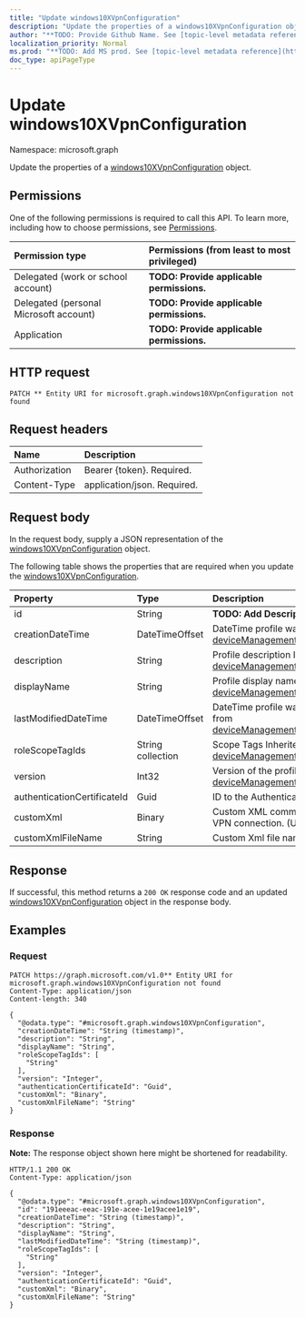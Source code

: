 ```yaml
---
title: "Update windows10XVpnConfiguration"
description: "Update the properties of a windows10XVpnConfiguration object."
author: "**TODO: Provide Github Name. See [topic-level metadata reference](https://msgo.azurewebsites.net/add/document/guidelines/metadata.html#topic-level-metadata)**"
localization_priority: Normal
ms.prod: "**TODO: Add MS prod. See [topic-level metadata reference](https://msgo.azurewebsites.net/add/document/guidelines/metadata.html#topic-level-metadata)**"
doc_type: apiPageType
---
```


# Update windows10XVpnConfiguration
Namespace: microsoft.graph



Update the properties of a [windows10XVpnConfiguration](../resources/windows10xvpnconfiguration.md) object.

## Permissions
One of the following permissions is required to call this API. To learn more, including how to choose permissions, see [Permissions](/graph/permissions-reference).

|Permission type|Permissions (from least to most privileged)|
|:---|:---|
|Delegated (work or school account)|**TODO: Provide applicable permissions.**|
|Delegated (personal Microsoft account)|**TODO: Provide applicable permissions.**|
|Application|**TODO: Provide applicable permissions.**|

## HTTP request

<!-- {
  "blockType": "ignored"
}
-->
``` http
PATCH ** Entity URI for microsoft.graph.windows10XVpnConfiguration not found
```

## Request headers
|Name|Description|
|:---|:---|
|Authorization|Bearer {token}. Required.|
|Content-Type|application/json. Required.|

## Request body
In the request body, supply a JSON representation of the [windows10XVpnConfiguration](../resources/windows10xvpnconfiguration.md) object.

The following table shows the properties that are required when you update the [windows10XVpnConfiguration](../resources/windows10xvpnconfiguration.md).

|Property|Type|Description|
|:---|:---|:---|
|id|String|**TODO: Add Description** Inherited from [entity](../resources/entity.md)|
|creationDateTime|DateTimeOffset|DateTime profile was created Inherited from [deviceManagementResourceAccessProfileBase](../resources/devicemanagementresourceaccessprofilebase.md)|
|description|String|Profile description Inherited from [deviceManagementResourceAccessProfileBase](../resources/devicemanagementresourceaccessprofilebase.md)|
|displayName|String|Profile display name Inherited from [deviceManagementResourceAccessProfileBase](../resources/devicemanagementresourceaccessprofilebase.md)|
|lastModifiedDateTime|DateTimeOffset|DateTime profile was last modified Inherited from [deviceManagementResourceAccessProfileBase](../resources/devicemanagementresourceaccessprofilebase.md)|
|roleScopeTagIds|String collection|Scope Tags Inherited from [deviceManagementResourceAccessProfileBase](../resources/devicemanagementresourceaccessprofilebase.md)|
|version|Int32|Version of the profile Inherited from [deviceManagementResourceAccessProfileBase](../resources/devicemanagementresourceaccessprofilebase.md)|
|authenticationCertificateId|Guid|ID to the Authentication Certificate|
|customXml|Binary|Custom XML commands that configures the VPN connection. (UTF8 byte encoding)|
|customXmlFileName|String|Custom Xml file name.|



## Response

If successful, this method returns a `200 OK` response code and an updated [windows10XVpnConfiguration](../resources/windows10xvpnconfiguration.md) object in the response body.

## Examples

### Request
<!-- {
  "blockType": "request",
  "name": "update_windows10xvpnconfiguration"
}
-->
``` http
PATCH https://graph.microsoft.com/v1.0** Entity URI for microsoft.graph.windows10XVpnConfiguration not found
Content-Type: application/json
Content-length: 340

{
  "@odata.type": "#microsoft.graph.windows10XVpnConfiguration",
  "creationDateTime": "String (timestamp)",
  "description": "String",
  "displayName": "String",
  "roleScopeTagIds": [
    "String"
  ],
  "version": "Integer",
  "authenticationCertificateId": "Guid",
  "customXml": "Binary",
  "customXmlFileName": "String"
}
```


### Response
**Note:** The response object shown here might be shortened for readability.
<!-- {
  "blockType": "response",
  "truncated": true
}
-->
``` http
HTTP/1.1 200 OK
Content-Type: application/json

{
  "@odata.type": "#microsoft.graph.windows10XVpnConfiguration",
  "id": "191eeeac-eeac-191e-acee-1e19acee1e19",
  "creationDateTime": "String (timestamp)",
  "description": "String",
  "displayName": "String",
  "lastModifiedDateTime": "String (timestamp)",
  "roleScopeTagIds": [
    "String"
  ],
  "version": "Integer",
  "authenticationCertificateId": "Guid",
  "customXml": "Binary",
  "customXmlFileName": "String"
}
```

